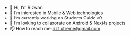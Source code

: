 - 👋 Hi, I’m Rizwan
- 👀 I’m interested in Mobile & Web technologies 
- 🌱 I’m currently working on Students Guide v9
- 💞️ I’m looking to collaborate on Android & NextJs projects 
- 📫 How to reach me: riz1.xtreme@gmail.com

<!---
xtremist96/xtremist96 is a ✨ special ✨ repository because its `README.md` (this file) appears on your GitHub profile.
You can click the Preview link to take a look at your changes.
--->
